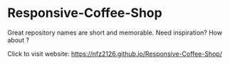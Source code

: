 # Responsive-Coffee-Shop
Great repository names are short and memorable. Need inspiration? How about   ?


Click to visit website: https://nfz2126.github.io/Responsive-Coffee-Shop/

